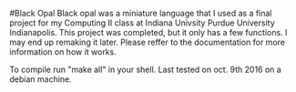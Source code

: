 #Black Opal
Black opal was a miniature language that I used as a final project for my Computing II class at Indiana Univsity Purdue University Indianapolis.  This project was completed, but it only has a few functions.  I may end up remaking it later.  Please reffer to the documentation for more information on how it works.

To compile run "make all" in your shell.  Last tested on oct. 9th 2016 on a debian machine.
